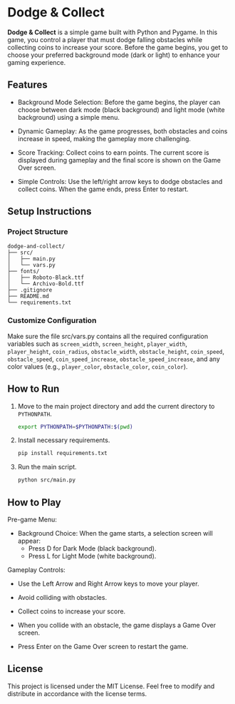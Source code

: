 # Dodge & Collect

**Dodge & Collect** is a simple game built with Python and Pygame. In this game, you control a player that must dodge falling obstacles while collecting coins to increase your score. Before the game begins, you get to choose your preferred background mode (dark or light) to enhance your gaming experience.

## Features

- Background Mode Selection: Before the game begins, the player can choose between dark mode (black background) and light mode (white background) using a simple menu.

- Dynamic Gameplay: As the game progresses, both obstacles and coins increase in speed, making the gameplay more challenging.

- Score Tracking: Collect coins to earn points. The current score is displayed during gameplay and the final score is shown on the Game Over screen.

- Simple Controls: Use the left/right arrow keys to dodge obstacles and collect coins. When the game ends, press Enter to restart.

## Setup Instructions

### Project Structure
```
dodge-and-collect/
├── src/
│   ├── main.py
│   └── vars.py
├── fonts/
│   ├── Roboto-Black.ttf
│   └── Archivo-Bold.ttf
├── .gitignore
├── README.md
└── requirements.txt
```
### Customize Configuration
Make sure the file src/vars.py contains all the required configuration variables such as `screen_width`, `screen_height`, `player_width`, `player_height`, `coin_radius`, `obstacle_width`, `obstacle_height`, `coin_speed`, `obstacle_speed`, `coin_speed_increase`, `obstacle_speed_increase`, and any color values (e.g., `player_color`, `obstacle_color`, `coin_color`).

## How to Run
1. Move to the main project directory and add the current directory to `PYTHONPATH`.

    ```bash
    export PYTHONPATH=$PYTHONPATH:$(pwd)
    ```
2. Install necessary requirements.

    ```bash
    pip install requirements.txt
    ```
3. Run the main script.

    ```bash
    python src/main.py
    ```

## How to Play
Pre-game Menu:
- Background Choice: When the game starts, a selection screen will appear:
    - Press D for Dark Mode (black background).
    - Press L for Light Mode (white background).

Gameplay Controls:
- Use the Left Arrow and Right Arrow keys to move your player.

- Avoid colliding with obstacles.

- Collect coins to increase your score.

- When you collide with an obstacle, the game displays a Game Over screen.

- Press Enter on the Game Over screen to restart the game.

## License
This project is licensed under the MIT License. Feel free to modify and distribute in accordance with the license terms.
